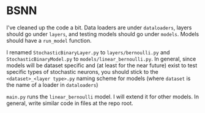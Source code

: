# BSNN

I've cleaned up the code a bit. Data loaders are under `dataloaders`, layers
should go under `layers`, and testing models should go under `models`. Models
should have a `run_model` function. 

I renamed `StochasticBinaryLayer.py` to `layers/bernoulli.py` and
`StochasticBinaryModel.py` to `models/linear_bernoulli.py`. In general, since
models will be dataset specific and (at least for the near future) exist to
test specific types of stochastic neurons, you should stick to the
`<dataset>_<layer type>.py` naming scheme for models (where `dataset` is the
name of a loader in `dataloaders`)

`main.py` runs the `linear_bernoulli` model. I will extend it for other models.
In general, write similar code in files at the repo root. 
